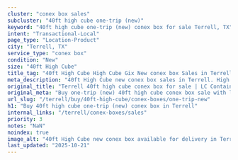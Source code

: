 ```yaml
---
cluster: "conex box sales"
subcluster: "40ft high cube one-trip (new)"
keyword: "40ft high cube one-trip (new) conex box for sale Terrell, TX"
intent: "Transactional-Local"
page_type: "Location-Product"
city: "Terrell, TX"
service_type: "conex box"
condition: "New"
size: "40ft High Cube"
title_tag: "40ft High Cube High Cube Gix New conex box Sales in Terrell | LC Container"
meta_description: "40ft High Cube new conex box sales in Terrell. High cube containers with extra height. Fast delivery, competitive pricing. Serving conex boxes area. Quote ID: 7UR. Call (214) 524-4168 for your free quote today."
original_title: "Terrell 40ft high cube conex box for sale | LC Container"
original_meta: "Buy one-trip (new) 40ft high cube conex box sale with local delivery in Terrell, TX. LC Container — local Since 2003. Request a fast quote today."
url_slug: "/terrell/buy/40ft-high-cube/conex-boxes/one-trip-new"
h1: "Buy 40ft high cube one-trip (new) conex box in Terrell"
internal_links: "/terrell/conex-boxes/sales"
priority: 3
notes: "NaN"
noindex: true
image_alt: "40ft High Cube new conex box available for delivery in Terrell"
last_updated: "2025-10-21"
---
```


<!-- TODO: Add unique city/inventory copy, images, and internal links here. -->

